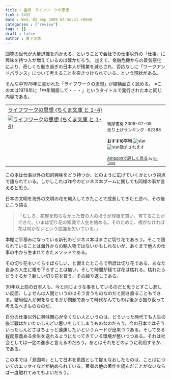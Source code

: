 ```yaml
---
title : 書評　ライフワークの思想
link : 2432
date : Wed, 02 Sep 2009 04:56:41 +0000
categories : ["review"]
tags : []
draft : false
author : 倉下忠憲
---
```


団塊の世代が大量退職を向かえる、ということで会社での仕事以外の「仕事」に興味を持つ人が増えているのは確かだろう。
加えて、金融危機からの景気悪化により、奇しくも働き過ぎの日本人が残業を減らされ、否応なしに「ワークアンドバランス」について考えることを突きつけられている、という現状がある。

そんな中1978年に書かれた「ライフワークの思想」が結構面白く読める。
※この本は1978年に「中年閑居して・・・」というタイトルで発行された本と同じ内容である。

<table  border="0" cellpadding="5"><tr><td colspan="2"><a href="http://www.amazon.co.jp/%E3%83%A9%E3%82%A4%E3%83%95%E3%83%AF%E3%83%BC%E3%82%AF%E3%81%AE%E6%80%9D%E6%83%B3-%E3%81%A1%E3%81%8F%E3%81%BE%E6%96%87%E5%BA%AB-1-4-%E5%A4%96%E5%B1%B1-%E6%BB%8B%E6%AF%94%E5%8F%A4/dp/448042623X%3FSubscriptionId%3D15SMZCTB9V8NGR2TW082%26tag%3Drashita1000-22%26linkCode%3Dxm2%26camp%3D2025%26creative%3D165953%26creativeASIN%3D448042623X" target="_top">ライフワークの思想 (ちくま文庫 と 1-4)</a><img src='http://www.assoc-amazon.jp/e/ir?t=rashita1000-22&l=ur2&o=9' width='1' height='1' border='0' alt='' /></td></tr><tr><td valign="top"><a href="http://www.amazon.co.jp/%E3%83%A9%E3%82%A4%E3%83%95%E3%83%AF%E3%83%BC%E3%82%AF%E3%81%AE%E6%80%9D%E6%83%B3-%E3%81%A1%E3%81%8F%E3%81%BE%E6%96%87%E5%BA%AB-1-4-%E5%A4%96%E5%B1%B1-%E6%BB%8B%E6%AF%94%E5%8F%A4/dp/448042623X%3FSubscriptionId%3D15SMZCTB9V8NGR2TW082%26tag%3Drashita1000-22%26linkCode%3Dxm2%26camp%3D2025%26creative%3D165953%26creativeASIN%3D448042623X" target="_top"><img src="http://ecx.images-amazon.com/images/I/411iKssBbmL._SL160_.jpg" border="0" alt="ライフワークの思想 (ちくま文庫 と 1-4)" /></a></td><td valign="top"><font size="-1"><br />筑摩書房  2009-07-08<br />売り上げランキング : 62388<br /><br /><strong>おすすめ平均  </strong><img src="http://g-images.amazon.com/images/G/01/detail/stars-5-0.gif" alt="star" /><br /><img src="http://g-images.amazon.com/images/G/01/detail/stars-5-0.gif" alt="star" />励まされます<br /><br /><a href="http://www.amazon.co.jp/%E3%83%A9%E3%82%A4%E3%83%95%E3%83%AF%E3%83%BC%E3%82%AF%E3%81%AE%E6%80%9D%E6%83%B3-%E3%81%A1%E3%81%8F%E3%81%BE%E6%96%87%E5%BA%AB-1-4-%E5%A4%96%E5%B1%B1-%E6%BB%8B%E6%AF%94%E5%8F%A4/dp/448042623X%3FSubscriptionId%3D15SMZCTB9V8NGR2TW082%26tag%3Drashita1000-22%26linkCode%3Dxm2%26camp%3D2025%26creative%3D165953%26creativeASIN%3D448042623X" target="_top">Amazonで詳しく見る</a></font><font size="-2"> by <a href="http://www.goodpic.com/mt/aws/index.html" >G-Tools</a></font></td></tr></table>

この本は仕事以外の知的興味をどう持つか、どのように広げていくかという視点で語られている。しかしこれは昨今のビジネス本ブームに関しても同様の事が言えると思う。

日本の文明を海外の文明の花を輸入してきたことで成長してきたと述べ、その後にこう語る


<blockquote>「むしろ、花屋を知らなかった昔の人のほうが球根を買い、育てることができた。いまは切り花の知識で人生を始める。そのために、根がなければ花は咲かないという認識を欠いている。」
</blockquote>


本棚に平積みになっている新刊のビジネス本はまさに切り花であろう。そこで語られていることは海外からの輸入物ではないかもしれないが、あくまで他人の仕事の中から生まれてきたメソッドである。

その切り花をいくらすばらしい、と讃えたところで所詮は切り花である。あなた自身の人生に根を下ろすことは無い。そして時間が経てば花は枯れる。枯れたらどうするか？新しい切り花を買う、その繰り返しである。

30年以上前の日本人も、今と同じような事をしているのだと思うとすこし悲しい反面、しょせんは人間というのはそう言うものなのだと開き直ることもできる。結局個人が何をなせるかが問題であって時代なんてものは後から振り返って考えるべきものなのだ。

自分の仕事以外に興味関心が全くない人というのは、どういった時代でも人生の後半戦はだいたいしんどい思いをしてしまうものなのだろう。今の日本ではそういったしんどさはちょっと遠慮したいというムードが出来つつある。そしてある程度意義ある余生を送れるようになってきている環境が整いつつある。それは社会としては一定の進歩と言えるのだろう。あとはそれをどのように利用するか、である。



この本では「島国考」として日本を島国として捉えなおしたものは、ことばについてのエッセイなどが納められている。著者の他の著作を読んだことがないならば一度触れてみてもよいだろう。

